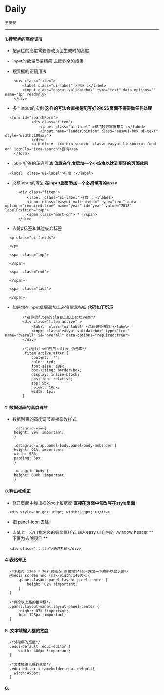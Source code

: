 # Daily

`王安安`

----

#### 1.搜索栏的高度调节

* 搜索栏的高度需要修改页面生成时的高度

* input的数量尽量精简 去除多余的搜索

* 搜索框的正确用法

```
    <div class="fitem">
        <label class="ui-label" >地址 :</label>
        <input class="easyui-validatebox" type="text" data-options="" name="ip" readonly>
    </div>
```

* 多个input的实例 **这样的写法会直接适配写好的CSS页面不需要做任何处理**

```
  <form id="searchForm">
            <div class="fitem">
                <label class="ui-label" >部门领导审批意见 :</label>
                <input name="leaderOpinion" class="easyui-box ui-text" style="width:100px;">
            </div>
            <a href="#" id="btn-search" class="easyui-linkbutton fond-on" iconCls="icon-search">查询</a>
    </form>
```

* lable 标签的正确写法 **注意在年度后加一个小空格以达到更好的页面效果**

```
  <label  class="ui-label">年度 :</label>
```

* 必填input的写法 **在input后面添加一个必须填写的span**

```
      <div class="fitem">
          <label  class="ui-label">年度 : </label>
          <input class="easyui-validatebox" type="text" data-options="required:true" name="year" id="year" value="2018" labelPosition="top">
          <span class="mast-on"> * </span>
      </div>
```

* 去除p标签和其他废弃标签

```
  <p class="ui-fields">

  </p>

  <span class="top">

  </span>

  <span class="end">

  </span>

  <span class="last">

  </span>

```



* 如果想在input框后面加上必填信息按钮 **代码如下所示**

```
        /*在你的fitem的class上加上active类*/
        <div class="fitem active" >
            <label  class="ui-label" >总体督查情况:</label>
            <input class="easyui-validatebox" type="text" name="overall" id="overall" data-options="required:true">
        </div>

        /*我给fitem相应的:after 伪元素*/
        .fitem.active:after {
            content: '*';
            color: red;
            font-size: 18px;
            box-sizing: border-box;
            display: inline-block;
            position: relative;
            top: 5px;
            height: 10px;
            width: 1px;
        }

```



#### 2.数据列表的高度调节

* 数据列表的高度调节直接修改样式

```
    .datagrid-view{
    height: 89% !important;
    }

    .datagrid-wrap.panel-body.panel-body-noborder {
    height: 91% !important;
    width: 98%;
    padding: 5px;
    }

    .datagrid-body {
    height: 60vh !important;
    }
```



#### 3.弹出框修正

<!-- * 弹出框左边的label全部删除 -->

<!-- * 弹出框中的input标签需要添加上他们的 placeholder 属性 如下

```
  <input type="text" placeholder="邮箱或者用户名">
``` -->

  * 修正页面中弹出框的大小和宽度 **直接在页面中修改写在style里面**


  ```
    <div style="height:100px; width:100px;"></div>
  ```

* 把 panel-icon 去除

* 去除上一次自我定义的弹出框样式 加入easy ui 自带的 .window header ** 下面为去除项目 **
```
  <div class="ftitle">新建系统</div>
```



#### 4.表格修正


```
  /*表格对 1366 * 768 的适配 直接取1400px宽度一下的所以显示器*/
  @media screen and (max-width:1400px){
      .panel.layout-panel.layout-panel-center {
          height: 82% !important;
      }
  }

```

```
  /*两个以上高的搜索框*/
  .panel.layout-panel.layout-panel-center {
      height: 87% !important;
      top: 128px !important;
  }

```

#### 5. 文本域输入框的宽度

```
  /*外边框的宽度*/
  .edui-default .edui-editor {
      width: 400px !important;
  }

  /*文本域输入框的宽度*/
  .edui-editor-iframeholder.edui-default{
    width:495px;
  }
```

#### 6.
